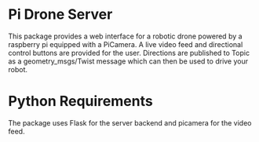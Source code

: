 # Pi Drone Server
This package provides a web interface for a robotic drone powered by a raspberry pi equipped with a PiCamera. 
A live video feed and directional control buttons are provided for the user. Directions are published to Topic as a
geometry_msgs/Twist message which can then be used to drive your robot.

# Python Requirements
The package uses Flask for the server backend and picamera for the video feed.
